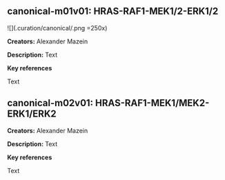 ## canonical-m01v01: HRAS-RAF1-MEK1/2-ERK1/2

![](.curation/canonical/.png =250x)

**Creators:** Alexander Mazein

**Description:** Text  

**Key references**  

Text

## canonical-m02v01: HRAS-RAF1-MEK1/MEK2-ERK1/ERK2

**Creators:** Alexander Mazein

**Description:** Text  

**Key references**  

Text

